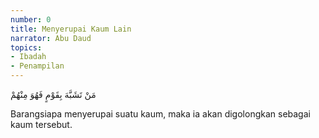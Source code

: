 ```yaml
---
number: 0
title: Menyerupai Kaum Lain
narrator: Abu Daud
topics:
- Ibadah
- Penampilan
---
```


<p lang="ar">مَنْ تَشَبَّهَ بِقَوْمٍ فَهُوَ مِنْهُمْ</p>

Barangsiapa menyerupai suatu kaum, maka ia akan digolongkan sebagai kaum tersebut.
